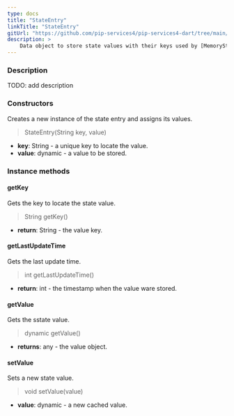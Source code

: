 ```yaml
---
type: docs
title: "StateEntry"
linkTitle: "StateEntry"
gitUrl: "https://github.com/pip-services4/pip-services4-dart/tree/main/pip-services4-logic-dart"
description: >
    Data object to store state values with their keys used by [MemoryStateStore](../memory_state_store)
---
```


### Description

TODO: add description

### Constructors
Creates a new instance of the state entry and assigns its values.

> StateEntry(String key, value)

- **key**: String - a unique key to locate the value.
- **value**: dynamic - a value to be stored.


### Instance methods


#### getKey
Gets the key to locate the state value.

> String getKey()

- **return**: String - the value key.


#### getLastUpdateTime
Gets the last update time.

> int getLastUpdateTime()

- **return**: int - the timestamp when the value ware stored.


#### getValue
Gets the sstate value.

> dynamic getValue()

- **returns**: any - the value object.


#### setValue
Sets a new state value.

> void setValue(value)

- **value**: dynamic - a new cached value.
